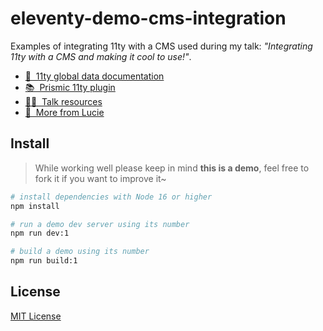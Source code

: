 # eleventy-demo-cms-integration

Examples of integrating 11ty with a CMS used during my talk: _"Integrating 11ty with a CMS and making it cool to use!"_.

- [📖 &nbsp;11ty global data documentation](https://www.11ty.dev/docs/data-global-custom)
- [📚 &nbsp;Prismic 11ty plugin](https://github.com/prismicio-community/eleventy-plugin-prismic)
- [👩‍🏫 &nbsp;Talk resources](https://diapositiv.lihbr.com/talk/integrating-11ty-with-a-cms-and-making-it-cool-to-use)
- [💐 &nbsp;More from Lucie](https://lihbr.com/?source=eleventy-demo-cms-integration)

## Install

> While working well please keep in mind **this is a demo**, feel free to fork it if you want to improve it~

```bash
# install dependencies with Node 16 or higher
npm install

# run a demo dev server using its number
npm run dev:1

# build a demo using its number
npm run build:1
```

## License

[MIT License](./LICENSE)
